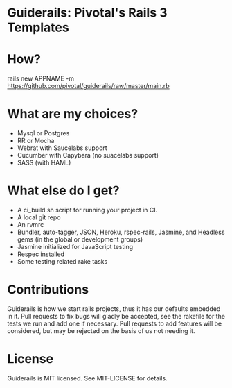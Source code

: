 Guiderails: Pivotal's Rails 3 Templates
================================

# How?
rails new APPNAME -m https://github.com/pivotal/guiderails/raw/master/main.rb

# What are my choices?
* Mysql or Postgres
* RR or Mocha
* Webrat with Saucelabs support
* Cucumber with Capybara (no suacelabs support)
* SASS (with HAML)

# What else do I get?
* A ci_build.sh script for running your project in CI.
* A local git repo
* An rvmrc
* Bundler, auto-tagger, JSON, Heroku, rspec-rails, Jasmine, and Headless gems (in the global or development groups)
* Jasmine initialized for JavaScript testing
* Respec installed
* Some testing related rake tasks

# Contributions
Guiderails is how we start rails projects, thus it has our defaults embedded in it.  Pull requests to fix bugs will gladly be accepted, see the rakefile for the tests we run and add one if necessary.  Pull requests to add features will be considered, but may be rejected on the basis of us not needing it.

# License
Guiderails is MIT licensed.  See MIT-LICENSE for details.